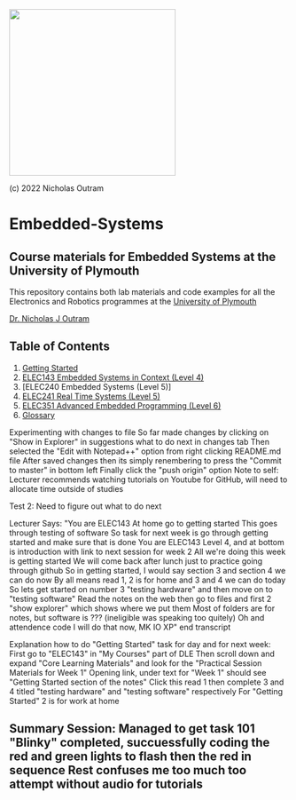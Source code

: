 <img src="img/Icon-jpg-small.jpg" width="300px">

(c) 2022 Nicholas Outram

# Embedded-Systems

## Course materials for Embedded Systems at the University of Plymouth

This repository contains both lab materials and code examples for all the Electronics and Robotics programmes at the [University of Plymouth](https://www.plymouth.ac.uk/schools/school-of-engineering-computing-and-mathematics/staff-directory)

[Dr. Nicholas J Outram](https://www.plymouth.ac.uk/staff/nicholas-outram)

## Table of Contents

1. [Getting Started](./getting_started/README.md)
1. [ELEC143 Embedded Systems in Context (Level 4)](./level4/README.md)
1. [ELEC240 Embedded Systems (Level 5)]
1. [ELEC241 Real Time Systems (Level 5)](./level5/README.md)
1. [ELEC351 Advanced Embedded Programming (Level 6)](./level6/README.md)
1. [Glossary](glossary/README.md)

Experimenting with changes to file
So far made changes by clicking on "Show in Explorer" in suggestions what to do next in changes tab
Then selected the "Edit with Notepad++" option from right clicking README.md file
After saved changes then its simply renembering to press the "Commit to master" in bottom left
Finally click the "push origin" option
Note to self: Lecturer recommends watching tutorials on Youtube for GitHub, will need to allocate time outside of studies 

Test 2: Need to figure out what to do next

Lecturer Says:
"You are ELEC143
At home go to getting started
This goes through testing of software
So task for next week is go through getting started and make sure that is done
You are ELEC143 Level 4, and at bottom is introduction with link to next session for week 2
All we're doing this week is getting started
We will come back after lunch just to practice going through github
So in getting started, I would say section 3 and section 4 we can do now
By all means read 1, 2 is for home and 3 and 4 we can do today
So lets get started on number 3 "testing hardware" and then move on to "testing software"
Read the notes on the web then go to files and first 2 "show explorer" which shows where we put them
Most of folders are for notes, but software is ??? (ineligible was speaking too quitely)
Oh and attendence code I will do that now, MK IO XP"
end transcript

Explanation how to do "Getting Started" task for day and for next week:
First go to "ELEC143" in "My Courses" part of DLE
Then scroll down and expand "Core Learning Materials" and look for the "Practical Session Materials for Week 1" 
Opening link, under text for "Week 1" should see "Getting Started section of the notes"
Click this read 1 then complete 3 and 4 titled "testing hardware" and "testing software" respectively 
For "Getting Started" 2 is for work at home

Summary Session:
Managed to get task 101 "Blinky" completed, succuessfully coding the red and green lights to flash then the red in sequence
Rest confuses me too much too attempt without audio for tutorials 
---











